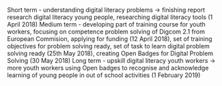 Short term - understanding digital literacy problems -> finishing report research digital literacy young people, researching digital literacy tools (1 April 2018)
Medium term - developing part of training course for youth workers, focusing on competence problem solving of Digcom 2.1 from European Commision, applying for funding (12 April 2018), set of training objectives for problem solving ready, set of task to learn digital problem solving ready  (25th May 2018), creating Open Badges for Digital Problem Solving (30 May 2018)
Long term - upskill digital literacy youth workers -> more youth workers using Open badges to recognise and acknowledge learning of young people in out of school activities (1 February 2019)
